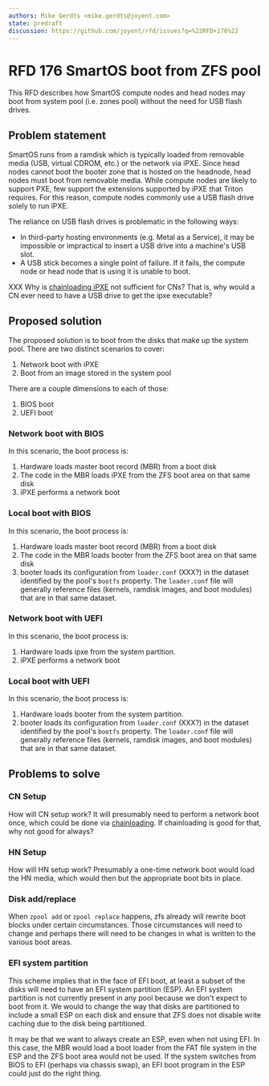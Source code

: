 ```yaml
---
authors: Mike Gerdts <mike.gerdts@joyent.com>
state: predraft
discussion: https://github.com/joyent/rfd/issues?q=%22RFD+176%22
---
```


<!--
    This Source Code Form is subject to the terms of the Mozilla Public
    License, v. 2.0. If a copy of the MPL was not distributed with this
    file, You can obtain one at http://mozilla.org/MPL/2.0/.
-->

<!--
    Copyright 2019 Joyent, Inc
-->

# RFD 176 SmartOS boot from ZFS pool

This RFD describes how SmartOS compute nodes and head nodes may boot from system
pool (i.e. zones pool) without the need for USB flash drives.

## Problem statement

SmartOS runs from a ramdisk which is typically loaded from removable media (USB,
virtual CDROM, etc.) or the network via iPXE.  Since head nodes cannot boot the
booter zone that is hosted on the headnode, head nodes must boot from removable
media.  While compute nodes are likely to support PXE, few support the
extensions supported by iPXE that Triton requires.  For this reason, compute
nodes commonly use a USB flash drive solely to run iPXE.

The reliance on USB flash drives is problematic in the following ways:

* In third-party hosting environments (e.g. Metal as a Service), it may be
  impossible or impractical to insert a USB drive into a machine's USB slot.
* A USB stick becomes a single point of failure.  If it fails, the compute node
  or head node that is using it is unable to boot.

XXX Why is [chainloading iPXE](http://ipxe.org/howto/chainloading) not
sufficient for CNs?  That is, why would a CN ever need to have a USB drive to
get the ipxe executable?

## Proposed solution

The proposed solution is to boot from the disks that make up the system pool.
There are two distinct scenarios to cover:

1. Network boot with iPXE
2. Boot from an image stored in the system pool

There are a couple dimensions to each of those:

1. BIOS boot
2. UEFI boot

### Network boot with BIOS

In this scenario, the boot process is:

1. Hardware loads master boot record (MBR) from a boot disk
2. The code in the MBR loads iPXE from the ZFS boot area on that same disk
3. iPXE performs a network boot

### Local boot with BIOS

In this scenario, the boot process is:

1. Hardware loads master boot record (MBR) from a boot disk
2. The code in the MBR loads booter from the ZFS boot area on that same disk
3. booter loads its configuration from `loader.conf` (XXX?) in the dataset
   identified by the pool's `bootfs` property.  The `loader.conf` file will
   generally reference files (kernels, ramdisk images, and boot modules) that
   are in that same dataset.

### Network boot with UEFI

In this scenario, the boot process is:

1. Hardware loads ipxe from the system partition.
2. iPXE performs a network boot

### Local boot with UEFI

In this scenario, the boot process is:

1. Hardware loads booter from the system partition.
2. booter loads its configuration from `loader.conf` (XXX?) in the dataset
   identified by the pool's `bootfs` property.  The `loader.conf` file will
   generally reference files (kernels, ramdisk images, and boot modules) that
   are in that same dataset.

## Problems to solve

### CN Setup

How will CN setup work?  It will presumably need to perform a network boot
once, which could be done via
[chainloading](http://ipxe.org/howto/chainloading).  If chainloading is good for
that, why not good for always?

### HN Setup

How will HN setup work?  Presumably a one-time network boot would load the HN
media, which would then but the appropriate boot bits in place.

### Disk add/replace

When `zpool add` or `zpool replace` happens, zfs already will rewrite boot
blocks under certain circumstances.  Those circumstances will need to change and
perhaps there will need to be changes in what is written to the various boot
areas.

### EFI system partition

This scheme implies that in the face of EFI boot, at least a subset of the disks
will need to have an EFI system partition (ESP).  An EFI system partition is not
currently present in any pool because we don't expect to boot from it.  We would
to change the way that disks are partitioned to include a small ESP on each disk
and ensure that ZFS does not disable write caching due to the disk being
partitioned.

It may be that we want to always create an ESP, even when not using EFI.  In
this case, the MBR would load a boot loader from the FAT file system in the ESP
and the ZFS boot area would not be used.  If the system switches from BIOS to
EFI (perhaps via chassis swap), an EFI boot program in the ESP could just do the
right thing.
